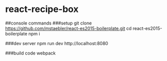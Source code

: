 # react-recipe-box

##console commands
###setup
    git clone https://github.com/mstaebler/react-es2015-boilerplate.git
    cd react-es2015-boilerplate
    npm i

###dev server
    npm run dev
    http://localhost:8080
    
###build code
    webpack
